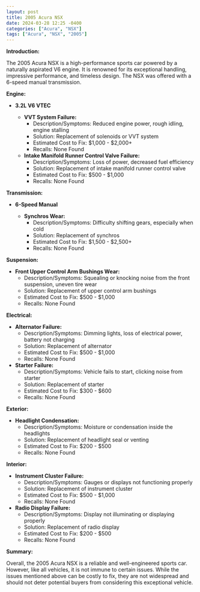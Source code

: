 ```yaml
---
layout: post
title: 2005 Acura NSX
date: 2024-03-28 12:25 -0400
categories: ["Acura", "NSX"]
tags: ["Acura", "NSX", "2005"]
---
```

**Introduction:**

The 2005 Acura NSX is a high-performance sports car powered by a naturally aspirated V6 engine. It is renowned for its exceptional handling, impressive performance, and timeless design. The NSX was offered with a 6-speed manual transmission.

**Engine:**

* **3.2L V6 VTEC**

    * **VVT System Failure:**
        * Description/Symptoms: Reduced engine power, rough idling, engine stalling
        * Solution: Replacement of solenoids or VVT system
        * Estimated Cost to Fix: $1,000 - $2,000+
        * Recalls: None Found
    * **Intake Manifold Runner Control Valve Failure:**
        * Description/Symptoms: Loss of power, decreased fuel efficiency
        * Solution: Replacement of intake manifold runner control valve
        * Estimated Cost to Fix: $500 - $1,000
        * Recalls: None Found

**Transmission:**

* **6-Speed Manual**

    * **Synchros Wear:**
        * Description/Symptoms: Difficulty shifting gears, especially when cold
        * Solution: Replacement of synchros
        * Estimated Cost to Fix: $1,500 - $2,500+
        * Recalls: None Found

**Suspension:**

* **Front Upper Control Arm Bushings Wear:**
    * Description/Symptoms: Squealing or knocking noise from the front suspension, uneven tire wear
    * Solution: Replacement of upper control arm bushings
    * Estimated Cost to Fix: $500 - $1,000
    * Recalls: None Found

**Electrical:**

* **Alternator Failure:**
    * Description/Symptoms: Dimming lights, loss of electrical power, battery not charging
    * Solution: Replacement of alternator
    * Estimated Cost to Fix: $500 - $1,000
    * Recalls: None Found
* **Starter Failure:**
    * Description/Symptoms: Vehicle fails to start, clicking noise from starter
    * Solution: Replacement of starter
    * Estimated Cost to Fix: $300 - $600
    * Recalls: None Found

**Exterior:**

* **Headlight Condensation:**
    * Description/Symptoms: Moisture or condensation inside the headlights
    * Solution: Replacement of headlight seal or venting
    * Estimated Cost to Fix: $200 - $500
    * Recalls: None Found

**Interior:**

* **Instrument Cluster Failure:**
    * Description/Symptoms: Gauges or displays not functioning properly
    * Solution: Replacement of instrument cluster
    * Estimated Cost to Fix: $500 - $1,000
    * Recalls: None Found
* **Radio Display Failure:**
    * Description/Symptoms: Display not illuminating or displaying properly
    * Solution: Replacement of radio display
    * Estimated Cost to Fix: $200 - $500
    * Recalls: None Found

**Summary:**

Overall, the 2005 Acura NSX is a reliable and well-engineered sports car. However, like all vehicles, it is not immune to certain issues. While the issues mentioned above can be costly to fix, they are not widespread and should not deter potential buyers from considering this exceptional vehicle.
